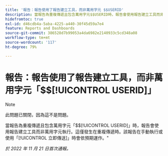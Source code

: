 ```yaml
---
title: '報告：報告使用了報告建立工具，而非萬用字元 $$USERID'
description: 當報告為重複傳遞且包含萬用字元$$USERID時，報告會使用報告建立工具而非萬用字元執行。 這僅發生在重複傳遞時。該報告在手動執行或使用「立即傳送」時會依預期運作。"
hidefromtoc: true
exl-id: d46cdb4a-5aba-4225-a440-30f45d59a7e4
feature: Reports and Dashboards
source-git-commit: 386528d7b99053a4da6982e2140933c5cd348a08
workflow-type: tm+mt
source-wordcount: '117'
ht-degree: 79%

---
```


# 報告：報告使用了報告建立工具，而非萬用字元「$$[!UICONTROL USERID]」

>[!NOTE]
>
>此問題已關閉，因為這不是問題。

當報告為重複傳遞且包含萬用字元「$$[!UICONTROL USERID]」時，報告會使用報告建立工具而非萬用字元執行。這僅發生在重複傳遞時。該報告在手動執行或使用「[!UICONTROL 立即傳送]」時會依預期運作。&quot;

_於 2022 年 11 月 21 日首次通報。_
